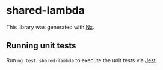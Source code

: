 # shared-lambda

This library was generated with [Nx](https://nx.dev).

## Running unit tests

Run `ng test shared-lambda` to execute the unit tests via [Jest](https://jestjs.io).
